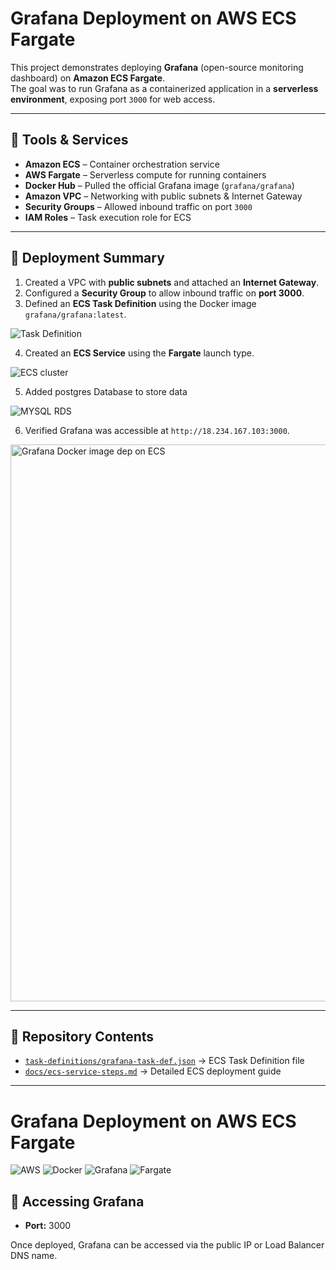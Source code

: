 # Grafana Deployment on AWS ECS Fargate

This project demonstrates deploying **Grafana** (open-source monitoring dashboard) on **Amazon ECS Fargate**.  
The goal was to run Grafana as a containerized application in a **serverless environment**, exposing port `3000` for web access.

---

## 📌 Tools & Services
- **Amazon ECS** – Container orchestration service
- **AWS Fargate** – Serverless compute for running containers
- **Docker Hub** – Pulled the official Grafana image (`grafana/grafana`)
- **Amazon VPC** – Networking with public subnets & Internet Gateway
- **Security Groups** – Allowed inbound traffic on port `3000`
- **IAM Roles** – Task execution role for ECS

---

## 🚀 Deployment Summary
1. Created a VPC with **public subnets** and attached an **Internet Gateway**.
2. Configured a **Security Group** to allow inbound traffic on **port 3000**.
3. Defined an **ECS Task Definition** using the Docker image `grafana/grafana:latest`.

![Task Definition](https://github.com/user-attachments/assets/99d206c8-75c8-4edf-b6ac-0c2373c2a719)



4. Created an **ECS Service** using the **Fargate** launch type.

![ECS cluster](https://github.com/user-attachments/assets/341dede9-6395-4e82-9b85-66eb9371b659)

5. Added postgres Database to store data
   
![MYSQL RDS](https://github.com/user-attachments/assets/5dfd043f-978e-44d5-841e-08ac1d1ee253)

6. Verified Grafana was accessible at `http://18.234.167.103:3000`.

<img width="1908" height="891" alt="Grafana Docker image dep on ECS" src="https://github.com/user-attachments/assets/4390c899-c69b-4fc5-9380-3b15adb67391" />

---

## 📂 Repository Contents
- [`task-definitions/grafana-task-def.json`](task-definitions/grafana-task-def.json) → ECS Task Definition file  
- [`docs/ecs-service-steps.md`](docs/ecs-service-steps.md) → Detailed ECS deployment guide  

---

# Grafana Deployment on AWS ECS Fargate

![AWS](https://img.shields.io/badge/AWS-ECS-orange?logo=amazon-aws&logoColor=white)
![Docker](https://img.shields.io/badge/Docker-Container-blue?logo=docker&logoColor=white)
![Grafana](https://img.shields.io/badge/Grafana-Monitoring-orange?logo=grafana&logoColor=white)
![Fargate](https://img.shields.io/badge/Fargate-Serverless-green?logo=amazon-aws&logoColor=white)


## 🔗 Accessing Grafana
- **Port:** 3000  
 

Once deployed, Grafana can be accessed via the public IP or Load Balancer DNS name.

